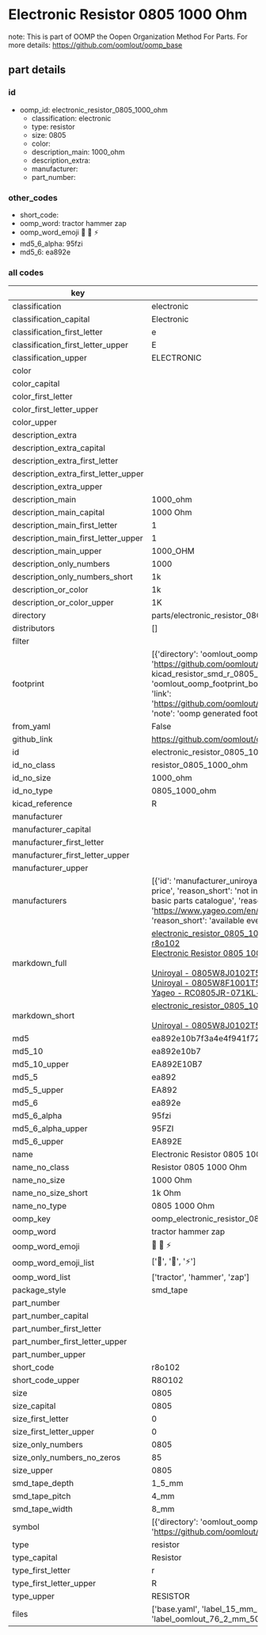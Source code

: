# Electronic Resistor 0805 1000 Ohm  

note: This is part of OOMP the Oopen Organization Method For Parts. For more details: https://github.com/oomlout/oomp_base

##  part details





### id
* oomp_id: electronic_resistor_0805_1000_ohm
  * classification: electronic
  * type: resistor
  * size: 0805
  * color: 
  * description_main: 1000_ohm
  * description_extra: 
  * manufacturer: 
  * part_number: 

### other_codes
* short_code: 
* oomp_word: tractor hammer zap
* oomp_word_emoji :tractor: :hammer: :zap:
* md5_6_alpha: 95fzi
* md5_6: ea892e

### all codes 
| key | value |  
| --- | --- |  
| classification | electronic |  
| classification_capital | Electronic |  
| classification_first_letter | e |  
| classification_first_letter_upper | E |  
| classification_upper | ELECTRONIC |  
| color |  |  
| color_capital |  |  
| color_first_letter |  |  
| color_first_letter_upper |  |  
| color_upper |  |  
| description_extra |  |  
| description_extra_capital |  |  
| description_extra_first_letter |  |  
| description_extra_first_letter_upper |  |  
| description_extra_upper |  |  
| description_main | 1000_ohm |  
| description_main_capital | 1000 Ohm |  
| description_main_first_letter | 1 |  
| description_main_first_letter_upper | 1 |  
| description_main_upper | 1000_OHM |  
| description_only_numbers | 1000 |  
| description_only_numbers_short | 1k |  
| description_or_color | 1k |  
| description_or_color_upper | 1K |  
| directory | parts/electronic_resistor_0805_1000_ohm |  
| distributors | [] |  
| filter |  |  
| footprint | [{'directory': 'oomlout_oomp_footprint_bot/footprints/kicad_resistor_smd_r_0805_2012metric//working/working.kicad_mod', 'index': 0, 'link': 'https://github.com/oomlout/oomlout_oomp_footprint_bot/tree/main/foootprntss/kicad_resistor_smd_r_0805_2012metric', 'note': 'source footprint kicad_resistor_smd_r_0805_2012metric', 'oomp_key': 'oomp_kicad_resistor_smd_r_0805_2012metric'}, {'directory': 'oomlout_oomp_footprint_bot/footprints/oomlout_oomlout_oomp_part_footprints_r8o102_electronic_resistor_0805_1000_ohm//working/working.kicad_mod', 'index': 1, 'link': 'https://github.com/oomlout/oomlout_oomp_footprint_bot/tree/main/foootprntss/oomlout_oomlout_oomp_part_footprints_r8o102_electronic_resistor_0805_1000_ohm', 'note': 'oomp generated footprint', 'oomp_key': 'oomp_oomlout_oomlout_oomp_part_footprints_r8o102_electronic_resistor_0805_1000_ohm'}] |  
| from_yaml | False |  
| github_link | https://github.com/oomlout/oomlout_oomp_part_src/tree/main/parts/electronic_resistor_0805_1000_ohm/working |  
| id | electronic_resistor_0805_1000_ohm |  
| id_no_class | resistor_0805_1000_ohm |  
| id_no_size | 1000_ohm |  
| id_no_type | 0805_1000_ohm |  
| kicad_reference | R |  
| manufacturer |  |  
| manufacturer_capital |  |  
| manufacturer_first_letter |  |  
| manufacturer_first_letter_upper |  |  
| manufacturer_upper |  |  
| manufacturers | [{'id': 'manufacturer_uniroyal', 'link': '', 'name': 'Uniroyal', 'note': {'reason': 'did this one first, but not in jlc pcb basic parts and 1 percent are and they are the same price', 'reason_short': 'not in jlc basic parts'}, 'part_number': '0805W8J0102T5E'}, {'id': 'manufacturer_uniroyal', 'link': '', 'name': 'Uniroyal', 'note': {'reason': 'in the jlc basic parts catalogue', 'reason_short': 'jlc basic part'}, 'part_number': '0805W8F1001T5E'}, {'id': 'manufacturer_yageo', 'link': 'https://www.yageo.com/en/Chart/Download/pdf/RC0805JR-071KL', 'name': 'Yageo', 'note': {'reason': 'yageo is a commonly cross referenced part number', 'reason_short': 'available everywhere'}, 'part_number': 'RC0805JR-071KL'}] |  
| markdown_full | [electronic_resistor_0805_1000_ohm](https://github.com/oomlout/oomlout_oomp_part_src/tree/main/parts/electronic_resistor_0805_1000_ohm/working)<br>[r8o102](https://github.com/oomlout/oomlout_oomp_part_src/tree/main/parts/electronic_resistor_0805_1000_ohm/working)<br>[Electronic Resistor 0805 1000 Ohm](https://github.com/oomlout/oomlout_oomp_part_src/tree/main/parts/electronic_resistor_0805_1000_ohm/working)<br><br>[Uniroyal - 0805W8J0102T5E- not in jlc basic parts]() [(L)  ](https://www.lcsc.com/search?q=0805W8J0102T5E)[(D)  ](https://www.digikey.com/en/products?keywords=0805W8J0102T5E)[(M)  ](https://www.mouser.com/Search/Refine?Keyword=0805W8J0102T5E)[(N)  ](https://www.newark.com/search?st=0805W8J0102T5E)[(SZ)  ](https://so.szlcsc.com/global.html?k=0805W8J0102T5E)<br>[Uniroyal - 0805W8F1001T5E- jlc basic part]() [(L)  ](https://www.lcsc.com/search?q=0805W8F1001T5E)[(D)  ](https://www.digikey.com/en/products?keywords=0805W8F1001T5E)[(M)  ](https://www.mouser.com/Search/Refine?Keyword=0805W8F1001T5E)[(N)  ](https://www.newark.com/search?st=0805W8F1001T5E)[(SZ)  ](https://so.szlcsc.com/global.html?k=0805W8F1001T5E)<br>[Yageo - RC0805JR-071KL- available everywhere](https://www.yageo.com/en/Chart/Download/pdf/RC0805JR-071KL) [(L)  ](https://www.lcsc.com/search?q=RC0805JR-071KL)[(D)  ](https://www.digikey.com/en/products?keywords=RC0805JR-071KL)[(M)  ](https://www.mouser.com/Search/Refine?Keyword=RC0805JR-071KL)[(N)  ](https://www.newark.com/search?st=RC0805JR-071KL)[(SZ)  ](https://so.szlcsc.com/global.html?k=RC0805JR-071KL)<br> |  
| markdown_short | [electronic_resistor_0805_1000_ohm](https://github.com/oomlout/oomlout_oomp_part_src/tree/main/parts/electronic_resistor_0805_1000_ohm/working)<br><br>[Uniroyal - 0805W8J0102T5E- not in jlc basic parts]()[Uniroyal - 0805W8F1001T5E- jlc basic part]()[Yageo - RC0805JR-071KL- available everywhere](https://www.yageo.com/en/Chart/Download/pdf/RC0805JR-071KL) |  
| md5 | ea892e10b7f3a4e4f941f7283e29d5e3 |  
| md5_10 | ea892e10b7 |  
| md5_10_upper | EA892E10B7 |  
| md5_5 | ea892 |  
| md5_5_upper | EA892 |  
| md5_6 | ea892e |  
| md5_6_alpha | 95fzi |  
| md5_6_alpha_upper | 95FZI |  
| md5_6_upper | EA892E |  
| name | Electronic Resistor 0805 1000 Ohm |  
| name_no_class | Resistor 0805 1000 Ohm |  
| name_no_size | 1000 Ohm |  
| name_no_size_short | 1k Ohm |  
| name_no_type | 0805 1000 Ohm |  
| oomp_key | oomp_electronic_resistor_0805_1000_ohm |  
| oomp_word | tractor hammer zap |  
| oomp_word_emoji | :tractor: :hammer: :zap: |  
| oomp_word_emoji_list | [':tractor:', ':hammer:', ':zap:'] |  
| oomp_word_list | ['tractor', 'hammer', 'zap'] |  
| package_style | smd_tape |  
| part_number |  |  
| part_number_capital |  |  
| part_number_first_letter |  |  
| part_number_first_letter_upper |  |  
| part_number_upper |  |  
| short_code | r8o102 |  
| short_code_upper | R8O102 |  
| size | 0805 |  
| size_capital | 0805 |  
| size_first_letter | 0 |  
| size_first_letter_upper | 0 |  
| size_only_numbers | 0805 |  
| size_only_numbers_no_zeros | 85 |  
| size_upper | 0805 |  
| smd_tape_depth | 1_5_mm |  
| smd_tape_pitch | 4_mm |  
| smd_tape_width | 8_mm |  
| symbol | [{'directory': 'oomlout_oomp_symbol_bot/symbols/kicad_device_r//working/working.kicad_sym', 'index': 0, 'link': 'https://github.com/oomlout/oomlout_oomp_symbol_bot/tree/main/symbols/kicad_device_r', 'oomp_key': 'oomp_kicad_device_r'}] |  
| type | resistor |  
| type_capital | Resistor |  
| type_first_letter | r |  
| type_first_letter_upper | R |  
| type_upper | RESISTOR |  
| files | ['base.yaml', 'label_15_mm_30_mm.pdf', 'label_15_mm_30_mm.svg', 'label_76_2_mm_50_8_mm.pdf', 'label_76_2_mm_50_8_mm.svg', 'label_oomlout_76_2_mm_50_8_mm.pdf', 'label_oomlout_76_2_mm_50_8_mm.svg', 'readme.md', 'working.json', 'working.yaml'] |  
